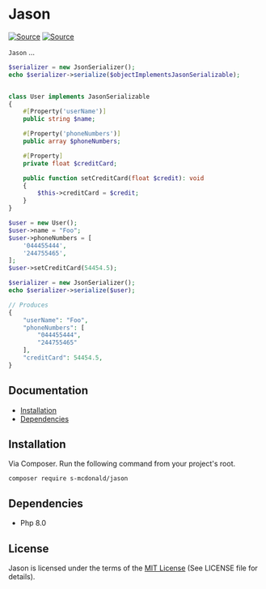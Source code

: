 # Jason
[![Source](https://img.shields.io/badge/source-S_McDonald-blue.svg)](https://github.com/s-mcdonald/Jason)
[![Source](https://img.shields.io/badge/license-MIT-gold.svg)](https://github.com/s-mcdonald/Jason)

`Jason` ...


```php
$serializer = new JsonSerializer();
echo $serializer->serialize($objectImplementsJasonSerializable);
```




```php

class User implements JasonSerializable
{
    #[Property('userName')]
    public string $name;

    #[Property('phoneNumbers')]
    public array $phoneNumbers;

    #[Property]
    private float $creditCard;

    public function setCreditCard(float $credit): void
    {
        $this->creditCard = $credit;
    }
}

$user = new User();
$user->name = "Foo";
$user->phoneNumbers = [
    '044455444',
    '244755465',
];
$user->setCreditCard(54454.5);

$serializer = new JsonSerializer();
echo $serializer->serialize($user);

// Produces
{
    "userName": "Foo",
    "phoneNumbers": [
        "044455444",
        "244755465"
    ],
    "creditCard": 54454.5,
}

```

## Documentation

* [Installation](#installation)
* [Dependencies](#dependencies)


<a name="installation"></a>
## Installation

Via Composer. Run the following command from your project's root.

```
composer require s-mcdonald/jason
```

<a name="dependencies"></a>
## Dependencies

*  Php 8.0

## License

Jason is licensed under the terms of the [MIT License](http://opensource.org/licenses/MIT)
(See LICENSE file for details).
